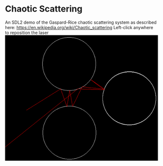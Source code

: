 # Chaotic Scattering
An SDL2 demo of the Gaspard-Rice chaotic scattering system as described here: https://en.wikipedia.org/wiki/Chaotic_scattering
Left-click anywhere to reposition the laser
![alt text](sc1.png)


